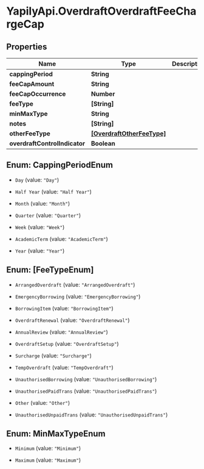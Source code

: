 # YapilyApi.OverdraftOverdraftFeeChargeCap

## Properties

Name | Type | Description | Notes
------------ | ------------- | ------------- | -------------
**cappingPeriod** | **String** |  | [optional] 
**feeCapAmount** | **String** |  | [optional] 
**feeCapOccurrence** | **Number** |  | [optional] 
**feeType** | **[String]** |  | [optional] 
**minMaxType** | **String** |  | [optional] 
**notes** | **[String]** |  | [optional] 
**otherFeeType** | [**[OverdraftOtherFeeType]**](OverdraftOtherFeeType.md) |  | [optional] 
**overdraftControlIndicator** | **Boolean** |  | [optional] 



## Enum: CappingPeriodEnum


* `Day` (value: `"Day"`)

* `Half Year` (value: `"Half Year"`)

* `Month` (value: `"Month"`)

* `Quarter` (value: `"Quarter"`)

* `Week` (value: `"Week"`)

* `AcademicTerm` (value: `"AcademicTerm"`)

* `Year` (value: `"Year"`)





## Enum: [FeeTypeEnum]


* `ArrangedOverdraft` (value: `"ArrangedOverdraft"`)

* `EmergencyBorrowing` (value: `"EmergencyBorrowing"`)

* `BorrowingItem` (value: `"BorrowingItem"`)

* `OverdraftRenewal` (value: `"OverdraftRenewal"`)

* `AnnualReview` (value: `"AnnualReview"`)

* `OverdraftSetup` (value: `"OverdraftSetup"`)

* `Surcharge` (value: `"Surcharge"`)

* `TempOverdraft` (value: `"TempOverdraft"`)

* `UnauthorisedBorrowing` (value: `"UnauthorisedBorrowing"`)

* `UnauthorisedPaidTrans` (value: `"UnauthorisedPaidTrans"`)

* `Other` (value: `"Other"`)

* `UnauthorisedUnpaidTrans` (value: `"UnauthorisedUnpaidTrans"`)





## Enum: MinMaxTypeEnum


* `Minimum` (value: `"Minimum"`)

* `Maximum` (value: `"Maximum"`)




